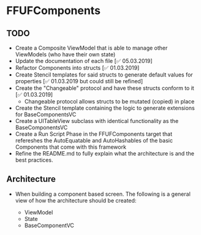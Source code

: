 FFUFComponents
======================================

## TODO
- Create a Composite ViewModel that is able to manage other ViewModels (who have their own state)
- Update the documentation of each file [✅  05.03.2019]
- Refactor Components into structs [✅ 01.03.2019]
- Create Stencil templates for said structs to generate default values for properties [✅ 01.03.2019 but could still be refined]
- Create the "Changeable" protocol and have these structs conform to it [✅ 01.03.2019]
    - Changeable protocol allows structs to be mutated (copied) in place
- Create the Stencil template containing the logic to generate extensions for BaseComponentsVC
- Create a UITableView subclass with identical functionality as the BaseComponentsVC
- Create a Run Script Phase in the FFUFComponents target  that refereshes the AutoEquatable and AutoHashables of the basic Components  that come with this framework
- Refine the README.md to fully explain what the architecture is and the best practices.

## Architecture

- When building a component based screen. The following is a general view of how the architecture should be created:

    - ViewModel
    - State
    - BaseComponentVC


